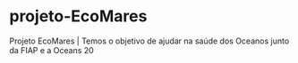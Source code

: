 # projeto-EcoMares
Projeto EcoMares | Temos o objetivo de ajudar na saúde dos Oceanos junto da FIAP e a Oceans 20
